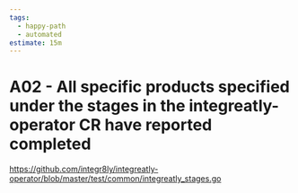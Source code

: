 ```yaml
---
tags:
  - happy-path
  - automated
estimate: 15m
---
```


# A02 - All specific products specified under the stages in the integreatly-operator CR have reported completed

https://github.com/integr8ly/integreatly-operator/blob/master/test/common/integreatly_stages.go
